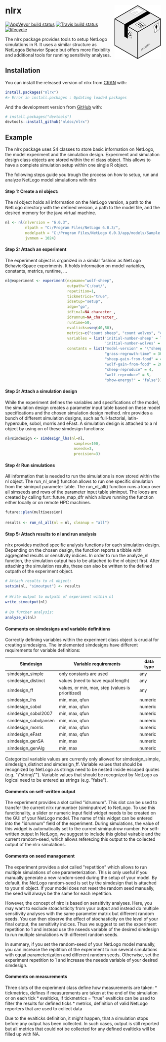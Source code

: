 
<!-- README.md is generated from README.Rmd. Please edit that file -->
nlrx <img src="man/figures/logo.png" align="right" width="150" />
=================================================================

[![AppVeyor build status](https://ci.appveyor.com/api/projects/status/github/nldoc/nlrx?branch=master&svg=true)](https://ci.appveyor.com/project/nldoc/nlrx) [![Travis build status](https://travis-ci.org/nldoc/nlrx.svg?branch=master)](https://travis-ci.org/nldoc/nlrx) [![lifecycle](https://img.shields.io/badge/lifecycle-experimental-orange.svg)](https://www.tidyverse.org/lifecycle/#experimental)

The nlrx package provides tools to setup NetLogo simulations in R. It uses a similar structure as NetLogos Behavior Space but offers more flexibility and additional tools for running sensitivity analyses.

Installation
------------

You can install the released version of nlrx from [CRAN](https://CRAN.R-project.org) with:

``` r
install.packages("nlrx")
#> Error in install.packages : Updating loaded packages
```

And the development version from [GitHub](https://github.com/) with:

``` r
# install.packages("devtools")
devtools::install_github("nldoc/nlrx")
```

Example
-------

The nlrx package uses S4 classes to store basic information on NetLogo, the model experiment and the simulation design. Experiment and simulation design class objects are stored within the nl class object. This allows to have a complete simulation setup within one single R object.

The following steps guide you trough the process on how to setup, run and analyze NetLogo model simulations with nlrx

#### Step 1: Create a nl object:

The nl object holds all information on the NetLogo version, a path to the NetLogo directory with the defined version, a path to the model file, and the desired memory for the java virtual machine.

``` r
nl <- nl(nlversion = "6.0.3",
         nlpath = "C:/Program Files/NetLogo 6.0.3/",
         modelpath = "C:/Program Files/NetLogo 6.0.3/app/models/Sample Models/Biology/Wolf Sheep Predation.nlogo",
         jvmmem = 1024)
```

#### Step 2: Attach an experiment

The experiment object is organized in a similar fashion as NetLogo BehaviorSpace experiments. It holds information on model variables, constants, metrics, runtime, ...

``` r
nl@experiment <- experiment(expname="wolf-sheep",
                            outpath="C:/out/",
                            repetition=1,
                            tickmetrics="true",
                            idsetup="setup",
                            idgo="go",
                            idfinal=NA_character_,
                            idrunnum=NA_character_,
                            runtime=50,
                            evalticks=seq(40,50),
                            metrics=c("count sheep", "count wolves", "count patches with [pcolor = green]"),
                            variables = list('initial-number-sheep' = list(min=50, max=150, step=10, qfun="qunif"),
                                             'initial-number-wolves' = list(min=50, max=150, step=10, qfun="qunif")),
                            constants = list("model-version" = "\"sheep-wolves-grass\"",
                                             "grass-regrowth-time" = 30,
                                             "sheep-gain-from-food" = 4,
                                             "wolf-gain-from-food" = 20,
                                             "sheep-reproduce" = 4,
                                             "wolf-reproduce" = 5,
                                             "show-energy?" = "false"))
```

#### Step 3: Attach a simulation design

While the experiment defines the variables and specifications of the model, the simulation design creates a parameter input table based on these model specifications and the chosen simulation design method. nlrx provides a bunch of different simulation designs, such as full-factorial, latin-hypercube, sobol, morris and eFast. A simulation design is attached to a nl object by using on of these simdesign functions:

``` r
nl@simdesign <- simdesign_lhs(nl=nl,
                               samples=100,
                               nseeds=3,
                               precision=3)
```

#### Step 4: Run simulations

All information that is needed to run the simulations is now stored within the nl object. The run\_nl\_one() function allows to run one specific simulation from the siminput parameter table. The run\_nl\_all() function runs a loop over all simseeds and rows of the parameter input table siminput. The loops are created by calling furr::future\_map\_dfr which allows running the function either locally or on remote HPC machines.

``` r
future::plan(multisession)

results <- run_nl_all(nl = nl, cleanup = "all")
```

#### Step 5: Attach results to nl and run analysis

nlrx provides method specific analysis functions for each simulation design. Depending on the chosen design, the function reports a tibble with aggregated results or sensitivity indices. In order to run the analyze\_nl function, the simulation output has to be attached to the nl object first. After attaching the simulation results, these can also be written to the defined outpath of the experiment object.

``` r
# Attach results to nl object:
setsim(nl, "simoutput") <- results

# Write output to outpath of experiment within nl
write_simoutput(nl)

# Do further analysis:
analyze_nl(nl)
```

#### Comments on simdesigns and variable definitions

Correctly defining variables within the experiment class object is crucial for creating simdesigns. The implemented simdesigns have different requirements for variable definitions:

| Simdesign              | Variable requirements                             | data type |
|------------------------|---------------------------------------------------|-----------|
| simdesign\_simple      | only constants are used                           | any       |
| simdesign\_distinct    | values (need to have equal length)                | any       |
| simdesign\_ff          | values, or min, max, step (values is prioritized) | any       |
| simdesign\_lhs         | min, max, qfun                                    | numeric   |
| simdesign\_sobol       | min, max, qfun                                    | numeric   |
| simdesign\_sobol2007   | min, max, qfun                                    | numeric   |
| simdesign\_soboljansen | min, max, qfun                                    | numeric   |
| simdesign\_morris      | min, max, qfun                                    | numeric   |
| simdesign\_eFast       | min, max, qfun                                    | numeric   |
| simdesign\_genSA       | min, max                                          | numeric   |
| simdesign\_genAlg      | min, max                                          | numeric   |

Categorical variable values are currently only allowed for simdesign\_simple, simdesign\_distinct and simdesign\_ff. Variable values that should be recognized by NetLogo as strings need to be nested inside escaped quotes (e.g. "\\"string\\""). Variable values that should be recognized by NetLogo as logical need to be entered as strings (e.g. "false").

#### Comments on self-written output

The experiment provides a slot called "idrunnum". This slot can be used to transfer the current nlrx runnumber (siminputrow) to NetLogo. To use this functionality, a slider or numeric input field widget needs to be created on the GUI of your NetLogo model. The name of this widget can be entered into the "idrunnum" field of the experiment. During simulations, the value of this widget is automatically set to the current siminputrow number. For self-written output In NetLogo, we suggest to include this global vairable and the current random-seed, which allows referecing this output to the collected output of the nlrx simulations.

#### Comments on seed management

The experiment provides a slot called "repetition" which allows to run multiple simulations of one parameterization. This is only useful if you manually generate a new random-seed during the setup of your model. By default, the NetLogo random-seed is set by the simdesign that is attached to your nl object. If your model does not reset the random seed manually, the seed will always be the same for each repetition.

However, the concept of nlrx is based on sensitivity analyses. Here, you may want to exclude stoachsticity from your output and instead do multiple sensitivity analyses with the same parameter matrix but different random seeds. You can then observe the effect of stochasticity on the level of your final output, the sensitivity indices. Thus we suggest to set the experiment repetition to 1 and instead use the nseeds variable of the desired simdesign to run multiple simulations with different random seeds.

In summary, if you set the random-seed of your NetLogo model manually, you can increase the repitition of the experiment to run several simulations with equal parameterization and different random seeds. Otherwise, set the experiment repetition to 1 and increase the nseeds variable of your desired simdesign.

#### Comments on measurements

Three slots of the experiment class define how measurements are taken: \* tickmetrics, defines if measurements are taken at the end of the simulation or on each tick \* evalticks, if tickmetrics = "true" evalticks can be used to filter the results for defined ticks \* metrics, definition of valid NetLogo reporters that are used to collect data

Due to the evalticks definition, it might happen, that a simulation stops before any output has been collected. In such cases, output is still reported but all metrics that could not be collected for any defined evalticks will be filled up with NA.
